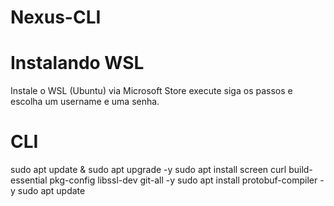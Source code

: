 # Nexus-CLI

# Instalando WSL

Instale o WSL (Ubuntu) via Microsoft Store
execute siga os passos e escolha um username e uma senha.

# CLI

sudo apt update & sudo apt upgrade -y
sudo apt install screen curl build-essential pkg-config libssl-dev git-all -y
sudo apt install protobuf-compiler -y
sudo apt update
